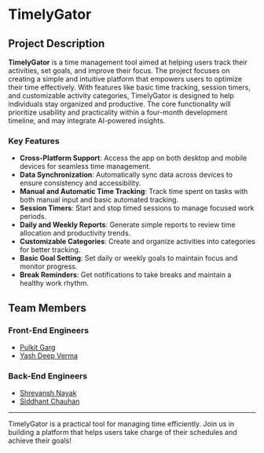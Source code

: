 # TimelyGator

## Project Description

**TimelyGator** is a time management tool aimed at helping users track their activities, set goals, and improve their focus. The project focuses on creating a simple and intuitive platform that empowers users to optimize their time effectively. With features like basic time tracking, session timers, and customizable activity categories, TimelyGator is designed to help individuals stay organized and productive. The core functionality will prioritize usability and practicality within a four-month development timeline, and may integrate AI-powered insights.

### Key Features
- **Cross-Platform Support**: Access the app on both desktop and mobile devices for seamless time management.
- **Data Synchronization**: Automatically sync data across devices to ensure consistency and accessibility.
- **Manual and Automatic Time Tracking**: Track time spent on tasks with both manual input and basic automated tracking.
- **Session Timers**: Start and stop timed sessions to manage focused work periods.
- **Daily and Weekly Reports**: Generate simple reports to review time allocation and productivity trends.
- **Customizable Categories**: Create and organize activities into categories for better tracking.
- **Basic Goal Setting**: Set daily or weekly goals to maintain focus and monitor progress.
- **Break Reminders**: Get notifications to take breaks and maintain a healthy work rhythm.

## Team Members

### Front-End Engineers
- [Pulkit Garg](https://github.com/PulkitGarg777)
- [Yash Deep Verma](https://github.com/YashDVerma)

### Back-End Engineers
- [Shreyansh Nayak](https://github.com/shreyansh-nayak-ufl)
- [Siddhant Chauhan](https://github.com/siddhant-0707)

---
TimelyGator is a practical tool for managing time efficiently. Join us in building a platform that helps users take charge of their schedules and achieve their goals!
